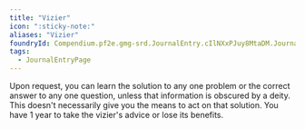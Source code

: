 ```yaml
---
title: "Vizier"
icon: ":sticky-note:"
aliases: "Vizier"
foundryId: Compendium.pf2e.gmg-srd.JournalEntry.cIlNXxPJuy8MtaDM.JournalEntryPage.tHSFaCcm7a0AYRV2
tags:
  - JournalEntryPage
---
```

Upon request, you can learn the solution to any one problem or the correct answer to any one question, unless that information is obscured by a deity. This doesn't necessarily give you the means to act on that solution. You have 1 year to take the vizier's advice or lose its benefits.